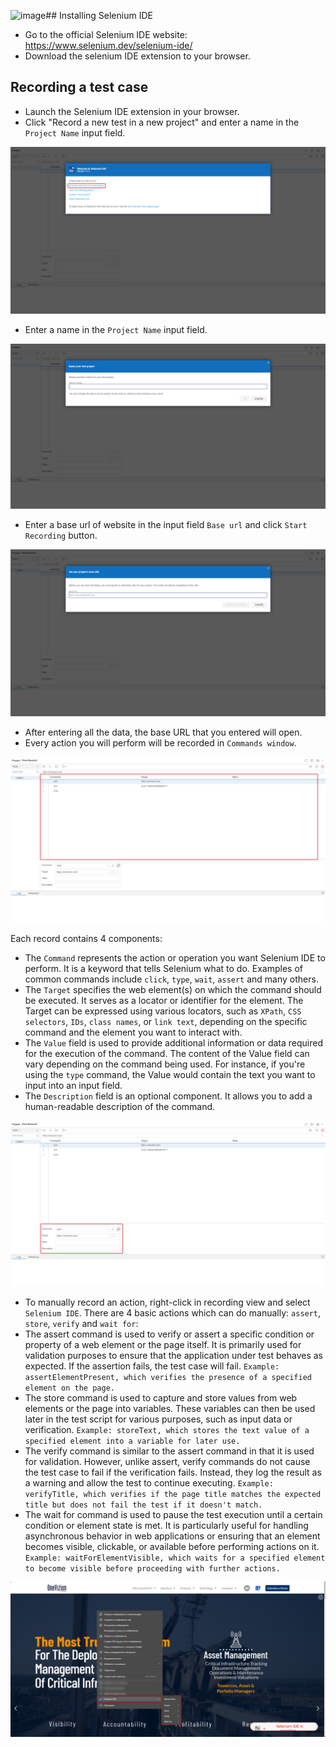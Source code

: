 ![image](https://github.com/Just-Bax/Selenium-ide-usage/assets/77232794/9d794717-045a-4c4c-a07a-7d3db163b383)## Installing Selenium IDE
- Go to the official Selenium IDE website: https://www.selenium.dev/selenium-ide/
- Download the selenium IDE extension to your browser.

## Recording a test case
- Launch the Selenium IDE extension in your browser.
- Click "Record a new test in a new project" and enter a name in the `Project Name` input field.

![image](documents/1.png)

- Enter a name in the `Project Name` input field.

![image](documents/2.png)

- Enter a base url of website in the input field `Base url` and click `Start Recording` button.

![image](documents/3.png)

- After entering all the data, the base URL that you entered will open.
- Every action you will perform will be recorded in `Commands window`.

![image](documents/4.png)

Each record contains 4 components:
- The `Command` represents the action or operation you want Selenium IDE to perform. It is a keyword that tells Selenium what to do. Examples of common commands include `click`, `type`, `wait`, `assert` and many others.
- The `Target` specifies the web element(s) on which the command should be executed. It serves as a locator or identifier for the element. The Target can be expressed using various locators, such as `XPath`, `CSS selectors`, `IDs`, `class names`, or `link text`, depending on the specific command and the element you want to interact with.
- The `Value` field is used to provide additional information or data required for the execution of the command. The content of the Value field can vary depending on the command being used. For instance, if you're using the `type` command, the Value would contain the text you want to input into an input field.
- The `Description` field is an optional component. It allows you to add a human-readable description of the command.

![image](documents/5.png)

- To manually record an action, right-click in recording view and select `Selenium IDE`.
There are 4 basic actions which can do manually: `assert`, `store`, `verify` and `wait for`:
- The assert command is used to verify or assert a specific condition or property of a web element or the page itself. It is primarily used for validation purposes to ensure that the application under test behaves as expected. If the assertion fails, the test case will fail.
`Example: assertElementPresent, which verifies the presence of a specified element on the page.`
- The store command is used to capture and store values from web elements or the page into variables. These variables can then be used later in the test script for various purposes, such as input data or verification.
`Example: storeText, which stores the text value of a specified element into a variable for later use.`
- The verify command is similar to the assert command in that it is used for validation. However, unlike assert, verify commands do not cause the test case to fail if the verification fails. Instead, they log the result as a warning and allow the test to continue executing.
`Example: verifyTitle, which verifies if the page title matches the expected title but does not fail the test if it doesn't match.`
- The wait for command is used to pause the test execution until a certain condition or element state is met. It is particularly useful for handling asynchronous behavior in web applications or ensuring that an element becomes visible, clickable, or available before performing actions on it.
`Example: waitForElementVisible, which waits for a specified element to become visible before proceeding with further actions.`

![image](documents/6.png)
